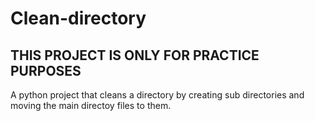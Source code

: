 # Clean-directory
## THIS PROJECT IS ONLY FOR PRACTICE PURPOSES
A python project that cleans a directory by creating sub directories and moving the main directoy files to them.
